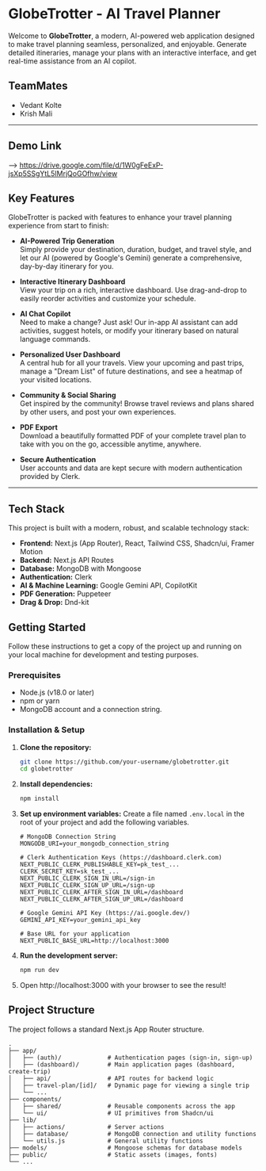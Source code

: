 # GlobeTrotter - AI Travel Planner

Welcome to **GlobeTrotter**, a modern, AI-powered web application designed to make travel planning seamless, personalized, and enjoyable. Generate detailed itineraries, manage your plans with an interactive interface, and get real-time assistance from an AI copilot.

## TeamMates
- Vedant Kolte
- Krish Mali

---

## Demo Link
--> https://drive.google.com/file/d/1W0gFeExP-jsXp5SSgYtL5IMrjQoGOfhw/view

## Key Features

GlobeTrotter is packed with features to enhance your travel planning experience from start to finish:

- **AI-Powered Trip Generation**  
  Simply provide your destination, duration, budget, and travel style, and let our AI (powered by Google's Gemini) generate a comprehensive, day-by-day itinerary for you.

- **Interactive Itinerary Dashboard**  
  View your trip on a rich, interactive dashboard. Use drag-and-drop to easily reorder activities and customize your schedule.

- **AI Chat Copilot**  
  Need to make a change? Just ask! Our in-app AI assistant can add activities, suggest hotels, or modify your itinerary based on natural language commands.

- **Personalized User Dashboard**  
  A central hub for all your travels. View your upcoming and past trips, manage a "Dream List" of future destinations, and see a heatmap of your visited locations.

- **Community & Social Sharing**  
  Get inspired by the community! Browse travel reviews and plans shared by other users, and post your own experiences.

- **PDF Export**  
  Download a beautifully formatted PDF of your complete travel plan to take with you on the go, accessible anytime, anywhere.

- **Secure Authentication**  
  User accounts and data are kept secure with modern authentication provided by Clerk.

---

## Tech Stack

This project is built with a modern, robust, and scalable technology stack:

- **Frontend:** Next.js (App Router), React, Tailwind CSS, Shadcn/ui, Framer Motion  
- **Backend:** Next.js API Routes  
- **Database:** MongoDB with Mongoose  
- **Authentication:** Clerk  
- **AI & Machine Learning:** Google Gemini API, CopilotKit  
- **PDF Generation:** Puppeteer  
- **Drag & Drop:** Dnd-kit  


##  Getting Started

Follow these instructions to get a copy of the project up and running on your local machine for development and testing purposes.

### Prerequisites

*   Node.js (v18.0 or later)
*   npm or yarn
*   MongoDB account and a connection string.

### Installation & Setup

1.  **Clone the repository:**
    ```bash
    git clone https://github.com/your-username/globetrotter.git
    cd globetrotter
    ```

2.  **Install dependencies:**
    ```bash
    npm install
    ```

3.  **Set up environment variables:**
    Create a file named `.env.local` in the root of your project and add the following variables.

    ```env
    # MongoDB Connection String
    MONGODB_URI=your_mongodb_connection_string

    # Clerk Authentication Keys (https://dashboard.clerk.com)
    NEXT_PUBLIC_CLERK_PUBLISHABLE_KEY=pk_test_...
    CLERK_SECRET_KEY=sk_test_...
    NEXT_PUBLIC_CLERK_SIGN_IN_URL=/sign-in
    NEXT_PUBLIC_CLERK_SIGN_UP_URL=/sign-up
    NEXT_PUBLIC_CLERK_AFTER_SIGN_IN_URL=/dashboard
    NEXT_PUBLIC_CLERK_AFTER_SIGN_UP_URL=/dashboard

    # Google Gemini API Key (https://ai.google.dev/)
    GEMINI_API_KEY=your_gemini_api_key

    # Base URL for your application
    NEXT_PUBLIC_BASE_URL=http://localhost:3000
    ```

4.  **Run the development server:**
    ```bash
    npm run dev
    ```

5.  Open http://localhost:3000 with your browser to see the result!

##  Project Structure

The project follows a standard Next.js App Router structure.

```
.
├── app/
│   ├── (auth)/             # Authentication pages (sign-in, sign-up)
│   ├── (dashboard)/        # Main application pages (dashboard, create-trip)
│   ├── api/                # API routes for backend logic
│   ├── travel-plan/[id]/   # Dynamic page for viewing a single trip
│   └── ...
├── components/
│   ├── shared/             # Reusable components across the app
│   └── ui/                 # UI primitives from Shadcn/ui
├── lib/
│   ├── actions/            # Server actions
│   ├── database/           # MongoDB connection and utility functions
│   └── utils.js            # General utility functions
├── models/                 # Mongoose schemas for database models
├── public/                 # Static assets (images, fonts)
└── ...

